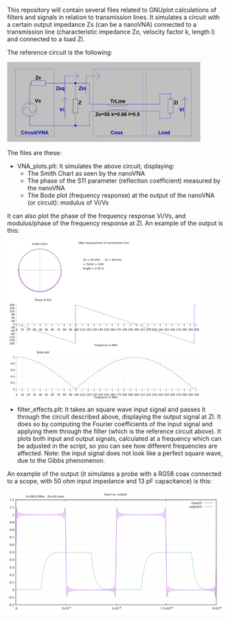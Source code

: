 
This repository will contain several files related to GNUplot calculations of filters and signals in relation to transmission lines.
It simulates a circuit with a certain output impedance Zs (can be a nanoVNA) connected to a transmission line (characteristic impedance Zo, velocity factor k, length l) and connected to a load Zl.

The reference circuit is the following:

[![Circuit](https://github.com/nostromo-1/VNA-plots/blob/main/circuit.png)](https://github.com/nostromo-1/iVNA-plots)

The files are these:
* VNA_plots.plt: It simulates the above circuit, displaying:
  * The Smith Chart as seen by the nanoVNA
  * The phase of the S11 parameter (reflection coefficient) measured by the nanoVNA
  * The Bode plot (frequency response) at the output of the nanoVNA (or circuit): modulus of Vi/Vs
 
 It can also plot the phase of the frequency response Vi/Vs, and modulus/phase of the frequency response at Zl.
 An example of the output is this:
 
 [![Output](https://github.com/nostromo-1/VNA-plots/blob/main/coax1.png)](https://github.com/nostromo-1/iVNA-plots)
 

* filter_effects.plt: It takes an square wave input signal and passes it through the circuit described above, displaying the output signal at Zl. It does so by computing the Fourier coefficients of the input signal and applying them through the filter (which is the reference circuit above). It plots both input and output signals, calculated at a frequency which can be adjusted in the script, so you can see how different frequencies are affected. Note: the input signal does not look like a perfect square wave, due to the Gibbs phenomenon.

An example of the output (it simulates a probe with a RG58 coax connected to a scope, with 50 ohm input impedance and 13 pF capacitance) is this:

[![Output](https://github.com/nostromo-1/VNA-plots/blob/main/filter.png)](https://github.com/nostromo-1/iVNA-plots)
